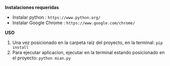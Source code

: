 **Instalaciones requeridas**
- Instalar python :  `https://www.python.org/ `
- Instalar Google Chrome :  `https://www.google.com/chrome/ `
  
**USO**
  1. Una vez posicionado en la carpeta raiz del proyecto, en la terminal:  `pip install `
  2. Para ejecutar aplicacion, ejecutar en la terminal estando posicionado en el proyecto:  `python mian.py `
